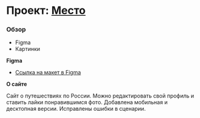 # Проект: [Место](https://evgeniyandryushchenko.github.io/mesto/)

### Обзор

* Figma
* Картинки

**Figma**

* [Ссылка на макет в Figma](https://www.figma.com/file/2cn9N9jSkmxD84oJik7xL7/JavaScript.-Sprint-4?node-id=0%3A1)

**О сайте**

Сайт о путешествиях по России.
Можно редактировать свой профиль и ставить лайки понравившимся фото.
Добавлена мобильная и десктопная версии.
Исправлены ошибки в сценарии.
